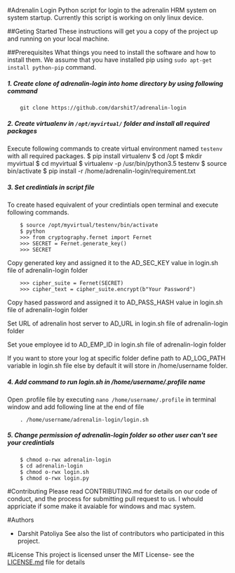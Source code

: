 #Adrenalin Login
Python script for login to the adrenalin HRM system on system startup.
Currently this script is working on only linux device.

##Geting Started
These instructions will get you a copy of the project up and running on your local machine.

##Prerequisites
What things you need to install the software and how to install them.
We assume that you have installed pip using `sudo apt-get install python-pip` command.

##### 1. Create clone of adrenalin-login into home directory by using following command
        git clone https://github.com/darshit7/adrenalin-login

##### 2. Create virtualenv in `/opt/myvirtual/` folder and install all required packages
  Execute following commands to create virtual environment named `testenv` with all required packages.
            $ pip install virtualenv
            $ cd /opt
            $ mkdir myvirtual
            $ cd myvirtual
            $ virtualenv -p /usr/bin/python3.5 testenv
            $ source bin/activate
            $ pip install -r /home/adrenalin-login/requirement.txt
    
##### 3. Set credintials in script file
  To create hased equivalent of your credintials open terminal and execute following commands.
    
        $ source /opt/myvirtual/testenv/bin/activate
        $ python
        >>> from cryptography.fernet import Fernet
        >>> SECRET = Fernet.generate_key()
        >>> SECRET
  Copy generated key and assigned it to the AD_SEC_KEY value in login.sh file of adrenalin-login folder
    
        >>> cipher_suite = Fernet(SECRET)
        >>> cipher_text = cipher_suite.encrypt(b"Your Password")

  Copy hased password and assigned it to AD_PASS_HASH value in login.sh file of adrenalin-login folder

  Set URL of adrenalin host server to AD_URL in login.sh file of adrenalin-login folder

  Set youe employee id to AD_EMP_ID in login.sh file of adrenalin-login folder

  If you want to store your log at specific folder define path to AD_LOG_PATH variable in login.sh file else by default it will store in /home/username folder.

##### 4. Add command to run login.sh in /home/username/.profile name
  Open .profile file by executing `nano /home/username/.profile` in terminal window and add following line at the end of file
        
        . /home/username/adrenalin-login/login.sh

##### 5. Change permission of adrenalin-login folder so other user can't see your credintials
        
        $ chmod o-rwx adrenalin-login
        $ cd adrenalin-login
        $ chmod o-rwx login.sh
        $ chmod o-rwx login.py

#Contributing
Please read CONTRIBUTING.md for details on our code of conduct, and the process for submitting pull request to us.
I whould appriciate if some make it avaiable for windows and mac system.

#Authors
- Darshit Patoliya
See also the list of contributors who participated in this project.

#License
This project is licensed unser the MIT License- see the [LICENSE.md](https://github.com/darshit7/adrenalin-login/blob/master/LICENSE) file for details
